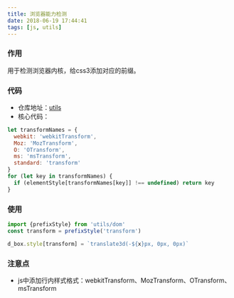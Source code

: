```yaml
---
title: 浏览器能力检测
date: 2018-06-19 17:44:41
tags: [js, utils]
---
```


### 作用
用于检测浏览器内核，给css3添加对应的前缀。

<!-- more -->

### 代码
* 仓库地址：[utils](https://github.com/nsnds/utils/blob/master/dom.js)
* 核心代码：
```js
let transformNames = {
  webkit: 'webkitTransform',
  Moz: 'MozTransform',
  O: 'OTransform',
  ms: 'msTransform',
  standard: 'transform'
}
for (let key in transformNames) {
  if (elementStyle[transformNames[key]] !== undefined) return key
}
```
### 使用
```js
import {prefixStyle} from 'utils/dom'
const transform = prefixStyle('transform')

d_box.style[transform] = `translate3d(-${x}px, 0px, 0px)`
```

### 注意点
* js中添加行内样式格式：webkitTransform、MozTransform、OTransform、msTransform